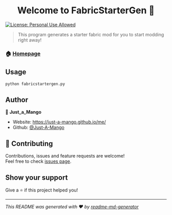 <h1 align="center">Welcome to FabricStarterGen 👋</h1>
<p>
  <a href="#" target="_blank">
    <img alt="License: Personal Use Allowed" src="https://img.shields.io/badge/License-Personal Use Allowed-yellow.svg" />
  </a>
</p>

> This program generates a starter fabric mod for you to start modding right away!

### 🏠 [Homepage](https://github.com/Just-A-Mango/fabricstartergen)

## Usage

```sh
python fabricstartergen.py
```

## Author

👤 **Just_a_Mango**

* Website: https://just-a-mango.github.io/me/
* Github: [@Just-A-Mango](https://github.com/Just-A-Mango)

## 🤝 Contributing

Contributions, issues and feature requests are welcome!<br />Feel free to check [issues page](https://github.com/Just-A-Mango/fabricstartergen/issues). 

## Show your support

Give a ⭐️ if this project helped you!

***
_This README was generated with ❤️ by [readme-md-generator](https://github.com/kefranabg/readme-md-generator)_